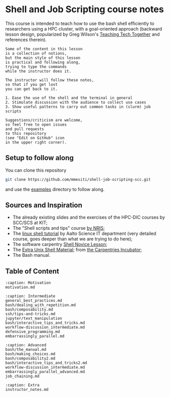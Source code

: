 # Shell and Job Scripting course notes

This course is intended to teach 
how to use the bash shell efficiently
to researchers using a HPC cluster,
with a goal-oriented approach
(backward lesson design,
popularized by Greg Wilson's 
[Teaching Tech Together](https://teachtogether.tech/en/)
and references therein).


```{admonition} Teaching style: Type along
Some of the content in this lesson 
is a collection of notions,
but the main style of this lesson
is practical and following along,
trying to type the commands 
while the instructor does it.

The instructor will follow these notes,
so that if you get lost 
you can get back to it.
```


```{objectives}
1. Ease the use of the shell and the terminal in general
2. Stimulate discussion with the audience to collect use cases
3. Show useful patterns to carry out common tasks in (slurm) job scripts
```

```{admonition} Suggestions welcome!
Suggestions/criticism are welcome,
so feel free to open issues 
and pull requests 
to this repository
(see "Edit on GitHub" icon
in the upper right corner).
```

## Setup to follow along

You can clone this repository
```bash
git clone https://github.com/mmesiti/shell-job-scripting-scc.git 
```
and use the [examples](https://github.com/mmesiti/shell-job-scripting-scc/tree/main/examples) directory to follow along.


## Sources and Inspiration

- The already existing slides and the exercises of the HPC-DIC courses by SCC/SCS at KIT;
- The "Shell scripts and tips" course [by NRIS](https://training.pages.sigma2.no/tutorials/shell-scripts-and-tips/);
- The [linux shell tutorial](https://aaltoscicomp.github.io/linux-shell/) by Aalto Science IT department (very detailed course, goes deeper than what we are trying to do here);
- The software carpentry [Shell Novice Lesson](https://swcarpentry.github.io/shell-novice/);
- The [Extra Unix Shell Material](https://carpentries-incubator.github.io/shell-extras/);
  from [the Carpentries Incubator](https://github.com/carpentries-incubator/proposals/#the-carpentries-incubator);
- The Bash manual.



## Table of Content

```{toctree}
:caption: Motivation
motivation.md
```
```{toctree}
:caption: Intermediate 
general_best_practices.md
bash/dealing_with_repetition.md
bash/composability.md
ssh/tips-and-tricks.md
jupyter/text_manipulation
bash/interactive_tips_and_tricks.md
workflow-discussion_intermediate.md
defensive_programming.md
embarrassingly_parallel.md
```
```{toctree}
:caption: Advanced 
bash/the_manual.md
bash/making_choices.md
bash/composability2.md
bash/interactive_tips_and_tricks2.md
workflow-discussion_intermediate.md
embarrassingly_parallel_advanced.md
job_chaining.md
```
```{toctree}
:caption: Extra 
instructor_notes.md
```



